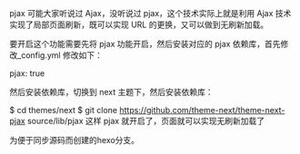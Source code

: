 pjax
可能大家听说过 Ajax，没听说过 pjax，这个技术实际上就是利用 Ajax 技术实现了局部页面刷新，既可以实现 URL 的更换，又可以做到无刷新加载。

要开启这个功能需要先将 pjax 功能开启，然后安装对应的 pjax 依赖库，首先修改_config.yml 修改如下：

pjax: true

然后安装依赖库，切换到 next 主题下，然后安装依赖库：

$ cd themes/next
$ git clone https://github.com/theme-next/theme-next-pjax source/lib/pjax
这样 pjax 就开启了，页面就可以实现无刷新加载了


为便于同步源码而创建的hexo分支。
